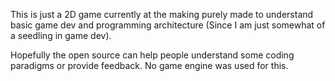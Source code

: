 This is just a 2D game currently at the making purely made to understand basic game dev and programming architecture (Since I am just somewhat of a seedling in game dev).

Hopefully the open source can help people understand some coding paradigms or provide feedback. 
No game engine was used for this.
